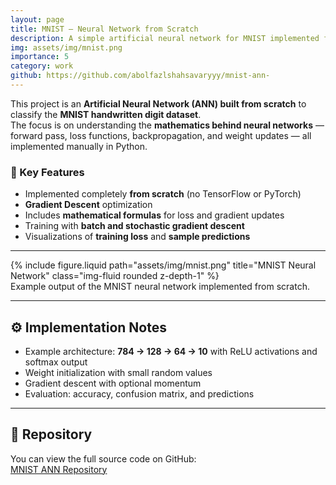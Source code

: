 ```yaml
---
layout: page
title: MNIST — Neural Network from Scratch
description: A simple artificial neural network for MNIST implemented from scratch with gradient descent and mathematics
img: assets/img/mnist.png
importance: 5
category: work
github: https://github.com/abolfazlshahsavaryyy/mnist-ann-
---
```


This project is an **Artificial Neural Network (ANN) built from scratch** to classify the **MNIST handwritten digit dataset**.  
The focus is on understanding the **mathematics behind neural networks** — forward pass, loss functions, backpropagation, and weight updates — all implemented manually in Python.  

### 🔹 Key Features
- Implemented completely **from scratch** (no TensorFlow or PyTorch)  
- **Gradient Descent** optimization  
- Includes **mathematical formulas** for loss and gradient updates  
- Training with **batch and stochastic gradient descent**  
- Visualizations of **training loss** and **sample predictions**  

---

<div class="row justify-content-sm-center">
  <div class="col-sm-10 mt-3 mt-md-0">
    {% include figure.liquid path="assets/img/mnist.png" title="MNIST Neural Network" class="img-fluid rounded z-depth-1" %}
  </div>
</div>
<div class="caption">
  Example output of the MNIST neural network implemented from scratch.
</div>

---

## ⚙️ Implementation Notes
- Example architecture: **784 → 128 → 64 → 10** with ReLU activations and softmax output  
- Weight initialization with small random values  
- Gradient descent with optional momentum  
- Evaluation: accuracy, confusion matrix, and predictions  

---

## 📂 Repository
You can view the full source code on GitHub:  
[MNIST ANN Repository](https://github.com/abolfazlshahsavaryyy/mnist-ann-)
